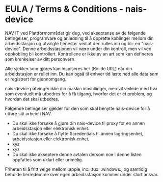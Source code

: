 # EULA / Terms & Conditions - nais-device

NAV IT ved Plattformområdet gir deg, ved akseptanse av de følgende betingelser, programvare og anledning til å opprette koblinger mellom din arbeidsstasjon og utvalgte tjenester ved at den rulles inn og blir en "nais-device".
Denne arbeidsstasjonen vil være under din kontroll, men vil ved oppkobling bli kontrollert. Kontrollene er ikke av an art som kan defineres som krenkelser av ditt personvern.

Alle sjekker som gjøres kan inspiseres her (Kolide URL) når din arbeidstasjon er rullet inn. Du kan også til enhver tid laste ned alle data som er registrert for gjennomgang.

nais-device påtvinger ikke din maskin innstillinger, men vil veilede med hva som eventuelt må utbedres for å få tilgang, hvorfor det er et problem, og hvordan det skal utbedres.

Følgende betingelser gjelder for den som skal benytte nais-device for å utføre sitt arbeid i NAV.

- Du skal ikke forsøke å gjøre din nais-device til proxy for en annen arbeidsstasjon eller elektronisk enhet.
- Du skal ikke forsøke å flytte $credentials til annen lagringsenhet, arbeidsstasjon eller elektronisk enhet.
- xyz
- xyz
- Du skal ikke akseptere denne avtalen dersom noe i denne listen oppfattes som uklart eller urimelig.

Friheten til å fritt velge mellom :apple_inc: :tux: :windows:, og samtidig beholde herredømme over egen arbeidsstasjon kommer under stort ansvar. 